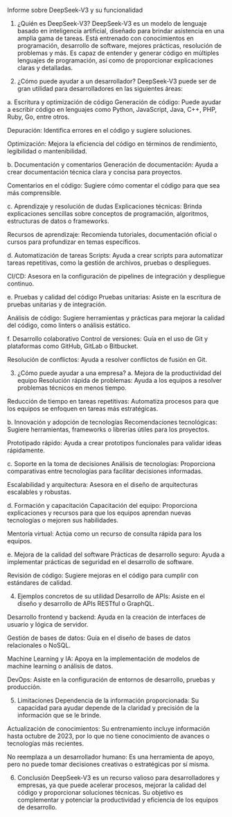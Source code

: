 Informe sobre DeepSeek-V3 y su funcionalidad
1. ¿Quién es DeepSeek-V3?
DeepSeek-V3 es un modelo de lenguaje basado en inteligencia artificial, diseñado para brindar asistencia en una amplia gama de tareas. Está entrenado con conocimientos en programación, desarrollo de software, mejores prácticas, resolución de problemas y más. Es capaz de entender y generar código en múltiples lenguajes de programación, así como de proporcionar explicaciones claras y detalladas.

2. ¿Cómo puede ayudar a un desarrollador?
DeepSeek-V3 puede ser de gran utilidad para desarrolladores en las siguientes áreas:

a. Escritura y optimización de código
Generación de código: Puede ayudar a escribir código en lenguajes como Python, JavaScript, Java, C++, PHP, Ruby, Go, entre otros.

Depuración: Identifica errores en el código y sugiere soluciones.

Optimización: Mejora la eficiencia del código en términos de rendimiento, legibilidad o mantenibilidad.

b. Documentación y comentarios
Generación de documentación: Ayuda a crear documentación técnica clara y concisa para proyectos.

Comentarios en el código: Sugiere cómo comentar el código para que sea más comprensible.

c. Aprendizaje y resolución de dudas
Explicaciones técnicas: Brinda explicaciones sencillas sobre conceptos de programación, algoritmos, estructuras de datos o frameworks.

Recursos de aprendizaje: Recomienda tutoriales, documentación oficial o cursos para profundizar en temas específicos.

d. Automatización de tareas
Scripts: Ayuda a crear scripts para automatizar tareas repetitivas, como la gestión de archivos, pruebas o despliegues.

CI/CD: Asesora en la configuración de pipelines de integración y despliegue continuo.

e. Pruebas y calidad del código
Pruebas unitarias: Asiste en la escritura de pruebas unitarias y de integración.

Análisis de código: Sugiere herramientas y prácticas para mejorar la calidad del código, como linters o análisis estático.

f. Desarrollo colaborativo
Control de versiones: Guía en el uso de Git y plataformas como GitHub, GitLab o Bitbucket.

Resolución de conflictos: Ayuda a resolver conflictos de fusión en Git.

3. ¿Cómo puede ayudar a una empresa?
a. Mejora de la productividad del equipo
Resolución rápida de problemas: Ayuda a los equipos a resolver problemas técnicos en menos tiempo.

Reducción de tiempo en tareas repetitivas: Automatiza procesos para que los equipos se enfoquen en tareas más estratégicas.

b. Innovación y adopción de tecnologías
Recomendaciones tecnológicas: Sugiere herramientas, frameworks o librerías útiles para los proyectos.

Prototipado rápido: Ayuda a crear prototipos funcionales para validar ideas rápidamente.

c. Soporte en la toma de decisiones
Análisis de tecnologías: Proporciona comparativas entre tecnologías para facilitar decisiones informadas.

Escalabilidad y arquitectura: Asesora en el diseño de arquitecturas escalables y robustas.

d. Formación y capacitación
Capacitación del equipo: Proporciona explicaciones y recursos para que los equipos aprendan nuevas tecnologías o mejoren sus habilidades.

Mentoría virtual: Actúa como un recurso de consulta rápida para los equipos.

e. Mejora de la calidad del software
Prácticas de desarrollo seguro: Ayuda a implementar prácticas de seguridad en el desarrollo de software.

Revisión de código: Sugiere mejoras en el código para cumplir con estándares de calidad.

4. Ejemplos concretos de su utilidad
Desarrollo de APIs: Asiste en el diseño y desarrollo de APIs RESTful o GraphQL.

Desarrollo frontend y backend: Ayuda en la creación de interfaces de usuario y lógica de servidor.

Gestión de bases de datos: Guía en el diseño de bases de datos relacionales o NoSQL.

Machine Learning y IA: Apoya en la implementación de modelos de machine learning o análisis de datos.

DevOps: Asiste en la configuración de entornos de desarrollo, pruebas y producción.

5. Limitaciones
Dependencia de la información proporcionada: Su capacidad para ayudar depende de la claridad y precisión de la información que se le brinde.

Actualización de conocimientos: Su entrenamiento incluye información hasta octubre de 2023, por lo que no tiene conocimiento de avances o tecnologías más recientes.

No reemplaza a un desarrollador humano: Es una herramienta de apoyo, pero no puede tomar decisiones creativas o estratégicas por sí misma.

6. Conclusión
DeepSeek-V3 es un recurso valioso para desarrolladores y empresas, ya que puede acelerar procesos, mejorar la calidad del código y proporcionar soluciones técnicas. Su objetivo es complementar y potenciar la productividad y eficiencia de los equipos de desarrollo.

